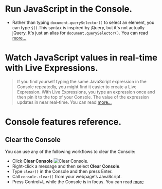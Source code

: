 # Run JavaScript in the Console.
- Rather than typing `document.querySelector()` to select an element, you can type `$()`.This syntax is inspired by jQuery, but it's not actually jQuery. It's just an alias for `document.querySelector()`. You can read [more...](https://developer.chrome.com/docs/devtools/console/javascript/)

# Watch JavaScript values in real-time with Live Expressions.

> If you find yourself typing the same JavaScript expression in the Console repeatedly, you might find it easier to create a Live Expression. With Live Expressions, you type an expression once and then pin it to the top of your Console. The value of the expression updates in near real-time. You can read [more...](https://developer.chrome.com/docs/devtools/console/live-expressions/)

# Console features reference.
## Clear the Console

You can use any of the following workflows to clear the Console:

-   Click  **Clear Console**  ![Clear Console](https://wd.imgix.net/image/admin/PleTkKOHeF03hC4BxBvM.png?auto=format).
-   Right-click a message and then select  **Clear Console**.
-   Type  `clear()`  in the Console and then press  Enter.
-   Call  `console.clear()`  from your webpage's JavaScript.
-   Press  Control+L  while the Console is in focus. You can read [more](https://developer.chrome.com/docs/devtools/console/reference/)